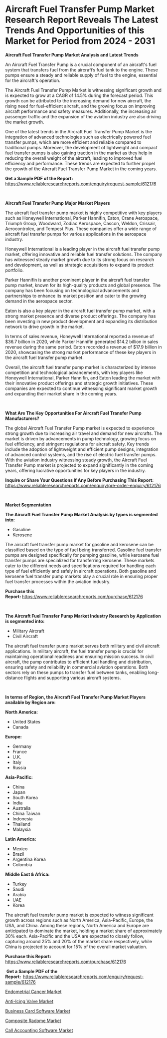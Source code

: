 <p><h1>Aircraft Fuel Transfer Pump Market Research Report Reveals The Latest Trends And Opportunities of this Market for Period from 2024 - 2031</h1></p><p><strong>Aircraft Fuel Transfer Pump Market Analysis and Latest Trends</strong></p>
<p><p>An Aircraft Fuel Transfer Pump is a crucial component of an aircraft's fuel system that transfers fuel from the aircraft’s fuel tank to the engine. These pumps ensure a steady and reliable supply of fuel to the engine, essential for the aircraft's operation.</p><p>The Aircraft Fuel Transfer Pump Market is witnessing significant growth and is expected to grow at a CAGR of 14.5% during the forecast period. This growth can be attributed to the increasing demand for new aircraft, the rising need for fuel-efficient aircraft, and the growing focus on improving aircraft performance and safety measures. Additionally, the increasing air passenger traffic and the expansion of the aviation industry are also driving the market growth.</p><p>One of the latest trends in the Aircraft Fuel Transfer Pump Market is the integration of advanced technologies such as electrically powered fuel transfer pumps, which are more efficient and reliable compared to traditional pumps. Moreover, the development of lightweight and compact fuel transfer pumps is also gaining traction in the market as they help in reducing the overall weight of the aircraft, leading to improved fuel efficiency and performance. These trends are expected to further propel the growth of the Aircraft Fuel Transfer Pump Market in the coming years.</p></p>
<p><strong>Get a Sample PDF of the Report:&nbsp;</strong> <a href="https://www.reliableresearchreports.com/enquiry/request-sample/612176">https://www.reliableresearchreports.com/enquiry/request-sample/612176</a></p>
<p>&nbsp;</p>
<p><strong>Aircraft Fuel Transfer Pump Major Market Players</strong></p>
<p><p>The aircraft fuel transfer pump market is highly competitive with key players such as Honeywell International, Parker Hannifin, Eaton, Crane Aerospace, Triumph Group, Woodward, Zodiac Aerospace, Cascon, Weldon, Crissair, Aerocontrolex, and Tempest Plus. These companies offer a wide range of aircraft fuel transfer pumps for various applications in the aerospace industry.</p><p>Honeywell International is a leading player in the aircraft fuel transfer pump market, offering innovative and reliable fuel transfer solutions. The company has witnessed steady market growth due to its strong focus on research and development, as well as strategic acquisitions to expand its product portfolio.</p><p>Parker Hannifin is another prominent player in the aircraft fuel transfer pump market, known for its high-quality products and global presence. The company has been focusing on technological advancements and partnerships to enhance its market position and cater to the growing demand in the aerospace sector.</p><p>Eaton is also a key player in the aircraft fuel transfer pump market, with a strong market presence and diverse product offerings. The company has been investing in new product development and expanding its distribution network to drive growth in the market.</p><p>In terms of sales revenue, Honeywell International reported a revenue of $36.7 billion in 2020, while Parker Hannifin generated $14.2 billion in sales revenue during the same period. Eaton recorded a revenue of $17.9 billion in 2020, showcasing the strong market performance of these key players in the aircraft fuel transfer pump market.</p><p>Overall, the aircraft fuel transfer pump market is characterized by intense competition and technological advancements, with key players like Honeywell International, Parker Hannifin, and Eaton leading the market with their innovative product offerings and strategic growth initiatives. These companies are expected to continue witnessing significant market growth and expanding their market share in the coming years.</p></p>
<p>&nbsp;</p>
<p><strong>What Are The Key Opportunities For Aircraft Fuel Transfer Pump Manufacturers?</strong></p>
<p><p>The global Aircraft Fuel Transfer Pump market is expected to experience strong growth due to increasing air travel and demand for new aircrafts. The market is driven by advancements in pump technology, growing focus on fuel efficiency, and stringent regulations for aircraft safety. Key trends include the adoption of lightweight and efficient pump designs, integration of advanced control systems, and the rise of electric fuel transfer pumps. With the aviation industry witnessing steady growth, the Aircraft Fuel Transfer Pump market is projected to expand significantly in the coming years, offering lucrative opportunities for key players in the industry.</p></p>
<p><strong>Inquire or Share Your Questions If Any Before Purchasing This Report:</strong> <a href="https://www.reliableresearchreports.com/enquiry/pre-order-enquiry/612176">https://www.reliableresearchreports.com/enquiry/pre-order-enquiry/612176</a></p>
<p>&nbsp;</p>
<p><strong>Market Segmentation</strong></p>
<p><strong>The Aircraft Fuel Transfer Pump Market Analysis by types is segmented into:</strong></p>
<p><ul><li>Gasoline</li><li>Kerosene</li></ul></p>
<p><p>The aircraft fuel transfer pump market for gasoline and kerosene can be classified based on the type of fuel being transferred. Gasoline fuel transfer pumps are designed specifically for pumping gasoline, while kerosene fuel transfer pumps are specialized for transferring kerosene. These markets cater to the different needs and specifications required for handling each type of fuel efficiently and safely in aircraft operations. Both gasoline and kerosene fuel transfer pump markets play a crucial role in ensuring proper fuel transfer processes within the aviation industry.</p></p>
<p><strong>Purchase this Report:&nbsp;</strong><a href="https://www.reliableresearchreports.com/purchase/612176">https://www.reliableresearchreports.com/purchase/612176</a></p>
<p>&nbsp;</p>
<p><strong>The Aircraft Fuel Transfer Pump Market Industry Research by Application is segmented into:</strong></p>
<p><ul><li>Military Aircraft</li><li>Civil Aircraft</li></ul></p>
<p><p>The aircraft fuel transfer pump market serves both military and civil aircraft applications. In military aircraft, the fuel transfer pump is crucial for maintaining operational readiness and ensuring mission success. In civil aircraft, the pump contributes to efficient fuel handling and distribution, ensuring safety and reliability in commercial aviation operations. Both sectors rely on these pumps to transfer fuel between tanks, enabling long-distance flights and supporting various aircraft systems.</p></p>
<p>&nbsp;</p>
<p><strong>In terms of Region, the Aircraft Fuel Transfer Pump Market Players available by Region are:</strong></p>
<p>
    <p> <strong> North America: </strong>
        <ul>
            <li>United States</li>
            <li>Canada</li>
        </ul>
        </p> 
    <p> <strong> Europe: </strong>
        <ul>
            <li>Germany</li>
            <li>France</li>
            <li>U.K.</li>
            <li>Italy</li>
            <li>Russia</li>
        </ul>
        </p> 
    <p> <strong> Asia-Pacific: </strong>
        <ul>
            <li>China</li>
            <li>Japan</li>
            <li>South Korea</li>
            <li>India</li>
            <li>Australia</li>
            <li>China Taiwan</li>
            <li>Indonesia</li>
            <li>Thailand</li>
            <li>Malaysia</li>
        </ul>
        </p> 
    <p> <strong> Latin America: </strong>
        <ul>
            <li>Mexico</li>
            <li>Brazil</li>
            <li>Argentina Korea</li>
            <li>Colombia</li>
        </ul>
        </p> 
    <p> <strong> Middle East & Africa: </strong>
        <ul>
            <li>Turkey</li>
            <li>Saudi</li>
            <li>Arabia</li>
            <li>UAE</li>
            <li>Korea</li>
        </ul>
    </p>
    </p>
<p><p>The aircraft fuel transfer pump market is expected to witness significant growth across regions such as North America, Asia-Pacific, Europe, the USA, and China. Among these regions, North America and Europe are anticipated to dominate the market, holding a market share of approximately 30% each. Asia-Pacific and the USA are expected to closely follow, capturing around 25% and 20% of the market share respectively, while China is projected to account for 15% of the overall market valuation.</p></p>
<p><strong>Purchase this Report: </strong><a href="https://www.reliableresearchreports.com/purchase/612176">https://www.reliableresearchreports.com/purchase/612176</a></p>
<p>&nbsp;<strong>Get a Sample PDF of the Report:&nbsp;&nbsp;</strong><a href="https://www.reliableresearchreports.com/enquiry/request-sample/612176">https://www.reliableresearchreports.com/enquiry/request-sample/612176</a></p>
<p><strong></strong></p>
<p><p><a href="https://medium.com/@jamesvasquez75/decoding-endometrial-cancer-market-metrics-market-share-trends-and-growth-patterns-bd424b593190">Endometrial Cancer Market</a></p><p><a href="https://github.com/jaidynmorantestelletmjzya/Market-Research-Report-List-1/blob/main/anti-icing-valve-market.md">Anti-Icing Valve Market</a></p><p><a href="https://medium.com/@williebarrett2023/business-card-software-market-size-and-market-trends-complete-industry-overview-2024-to-2031-a64f31a09d0e">Business Card Software Market</a></p><p><a href="https://github.com/juniordelafrance/Market-Research-Report-List-2/blob/main/composite-radome-market.md">Composite Radome Market</a></p><p><a href="https://medium.com/@williebarrett2023/call-accounting-software-market-insights-into-market-cagr-market-trends-and-growth-strategies-2a1b39296784">Call Accounting Software Market</a></p></p>